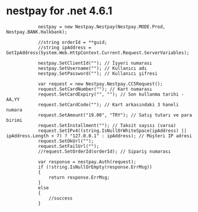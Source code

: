 # nestpay for .net 4.6.1
                nestpay = new Nestpay.Nestpay(Nestpay.MODE.Prod, Nestpay.BANK.Halkbank);

                //string orderId = **guid;
                //string ipAddress = GetIpAddress(System.Web.HttpContext.Current.Request.ServerVariables);

                nestpay.SetClientId(""); // İşyeri numarası
                nestpay.SetUsername(""); // Kullanıcı adı
                nestpay.SetPassword(""); // Kullanıcı şifresi

                var request = new Nestpay.Nestpay.CC5Request();
                request.SetCardNumber(""); // Kart numarası
                request.SetCardExpiry("", ""); // Son kullanma tarihi - AA,YY
                request.SetCardCode(""); // Kart arkasındaki 3 haneli numara
                request.SetAmount("19.00", "TRY"); // Satış tutarı ve para birimi
                request.SetInstallment(""); // Taksit sayısı (varsa)
                request.SetIPv4((string.IsNullOrWhiteSpace(ipAddress) || ipAddress.Length < 7) ? "127.0.0.1" : ipAddress); // Müşteri IP adresi
                request.SetOkUrl("");
                request.SetFailUrl("");
                //request.SetOrderId(orderId); // Sipariş numarası

                var response = nestpay.Auth(request);
                if (!string.IsNullOrEmpty(response.ErrMsg))
                {
                    return response.ErrMsg;
                }
                else
                {
                    //success
                }